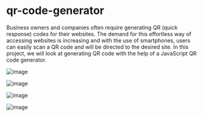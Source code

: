# qr-code-generator
Business owners and companies often require generating QR (quick response) codes for their websites. The demand for this effortless way of accessing websites is increasing and with the use of smartphones, users can easily scan a QR code and will be directed to the desired site.
In this project, we will look at generating QR code with the help of a JavaScript QR code generator.

![image](https://github.com/NuraddinSh/qr-code-generator/assets/106424297/4e72c9b4-e666-4829-bb42-47fbcac16ee7)


![image](https://github.com/NuraddinSh/qr-code-generator/assets/106424297/e9cbb606-7aab-4770-8ddd-f07897905752)


![image](https://github.com/NuraddinSh/qr-code-generator/assets/106424297/f8c6d0da-c6ce-49a7-94db-346df6caf01d)


![image](https://github.com/NuraddinSh/qr-code-generator/assets/106424297/c886c51d-32a7-4ac5-bd64-b1f3b1154c29)


